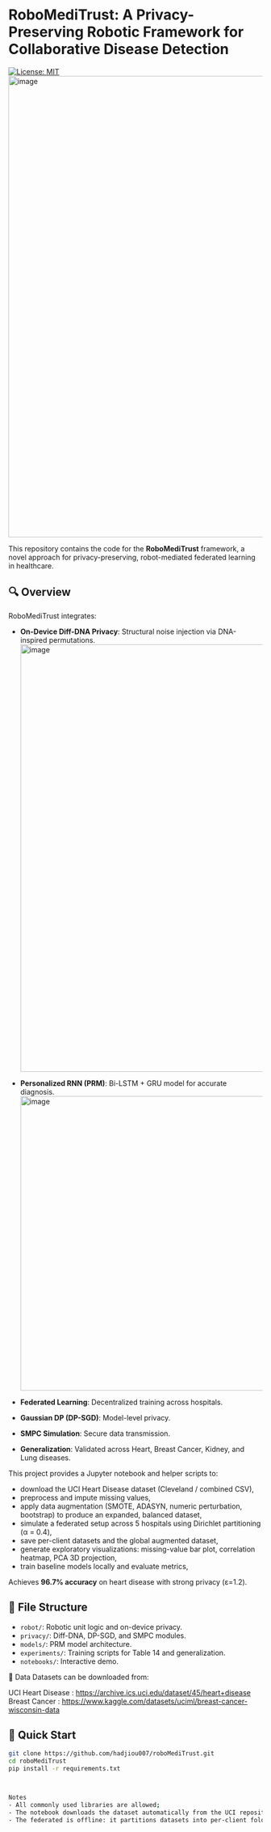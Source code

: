 # RoboMediTrust: A Privacy-Preserving Robotic Framework for Collaborative Disease Detection

[![License: MIT](https://img.shields.io/badge/License-MIT-blue.svg)](LICENSE)
<img width="1021" height="913" alt="image" src="https://github.com/user-attachments/assets/4b0209ac-37ca-4db8-9750-44e02f3bdc23" />

This repository contains the code for the **RoboMediTrust** framework, a novel approach for privacy-preserving, robot-mediated federated learning in healthcare.

## 🔍 Overview

RoboMediTrust integrates:
- **On-Device Diff-DNA Privacy**: Structural noise injection via DNA-inspired permutations.
  <img width="1024" height="846" alt="image" src="https://github.com/user-attachments/assets/804c3244-e393-419b-b0d3-6a5aac6bb0a7" />

- **Personalized RNN (PRM)**: Bi-LSTM + GRU model for accurate diagnosis.
  <img width="1045" height="583" alt="image" src="https://github.com/user-attachments/assets/fb7282f4-ec1a-44ad-929c-6fad96188d88" />

- **Federated Learning**: Decentralized training across hospitals.
- **Gaussian DP (DP-SGD)**: Model-level privacy.
- **SMPC Simulation**: Secure data transmission.
- **Generalization**: Validated across Heart, Breast Cancer, Kidney, and Lung diseases.

This project provides a Jupyter notebook and helper scripts to:

- download the UCI Heart Disease dataset (Cleveland / combined CSV),
- preprocess and impute missing values,
- apply data augmentation (SMOTE, ADASYN, numeric perturbation, bootstrap) to produce an expanded, balanced dataset,
- simulate a federated setup across 5 hospitals using Dirichlet partitioning (α = 0.4),
- save per-client datasets and the global augmented dataset,
- generate exploratory visualizations: missing-value bar plot, correlation heatmap, PCA 3D projection,
- train baseline models locally and evaluate metrics,

Achieves **96.7% accuracy** on heart disease with strong privacy (ε=1.2).

## 📂 File Structure

- `robot/`: Robotic unit logic and on-device privacy.
- `privacy/`: Diff-DNA, DP-SGD, and SMPC modules.
- `models/`: PRM model architecture.
- `experiments/`: Training scripts for Table 14 and generalization.
- `notebooks/`: Interactive demo.

📂 Data
Datasets can be downloaded from:

UCI Heart Disease : https://archive.ics.uci.edu/dataset/45/heart+disease
Breast Cancer : https://www.kaggle.com/datasets/uciml/breast-cancer-wisconsin-data

## 🚀 Quick Start

```bash
git clone https://github.com/hadjiou007/roboMediTrust.git
cd roboMediTrust
pip install -r requirements.txt



Notes
- All commonly used libraries are allowed; 
- The notebook downloads the dataset automatically from the UCI repository (or uses an alternative CSV if provided).
- The federated is offline: it partitions datasets into per-client folders and runs local training loops, then simulates FedAvg aggregation for demonstration.
